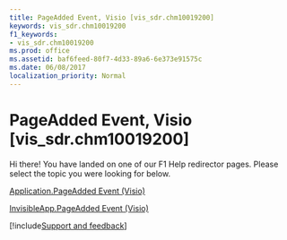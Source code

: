 ```yaml
---
title: PageAdded Event, Visio [vis_sdr.chm10019200]
keywords: vis_sdr.chm10019200
f1_keywords:
- vis_sdr.chm10019200
ms.prod: office
ms.assetid: baf6feed-80f7-4d33-89a6-6e373e91575c
ms.date: 06/08/2017
localization_priority: Normal
---
```



# PageAdded Event, Visio [vis_sdr.chm10019200]

Hi there! You have landed on one of our F1 Help redirector pages. Please select the topic you were looking for below.

[Application.PageAdded Event (Visio)](https://msdn.microsoft.com/library/16813cbf-d4e0-17b1-308e-06e2a3adf0d4%28Office.15%29.aspx)

[InvisibleApp.PageAdded Event (Visio)](https://msdn.microsoft.com/library/e3a27500-16c3-f0d5-be44-9389b7bd3055%28Office.15%29.aspx)

[!include[Support and feedback](~/includes/feedback-boilerplate.md)]